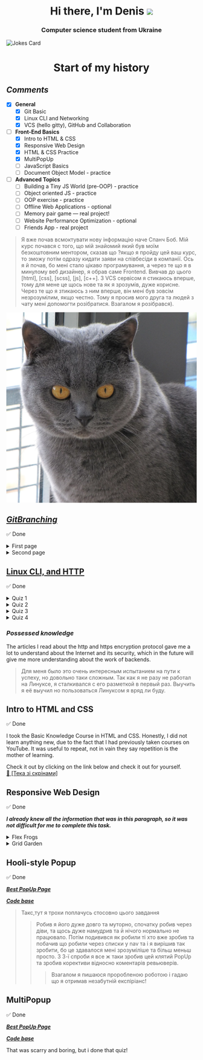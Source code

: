 
<h1 align="center">Hi there, I'm Denis</a>
<img src="https://github.com/blackcater/blackcater/raw/main/images/Hi.gif" height="32"/></h1>
<h3 align="center">Computer science student from Ukraine </h3>

![Jokes Card](https://readme-jokes.vercel.app/api)
<h1 align="center"> Start of my history </h1>

## *Comments*
  - [X] **General**
    - [X] Git Basic
    - [X] Linux CLI and Networking
    - [X] VCS (hello gitty), GitHub and Collaboration
  - [ ] **Front-End Basics**
    - [x] Intro to HTML & CSS
    - [x] Responsive Web Design
    - [x] HTML & CSS Practice
    - [x] MultiPopUp
    - [ ] JavaScript Basics
    - [ ] Document Object Model - practice
  - [ ] **Advanced Topics**
	 - [ ] Building a Tiny JS World (pre-OOP) - practice
	 - [ ] Object oriented JS - practice
	 - [ ] OOP exercise - practice
	 - [ ] Offline Web Applications - optional
	 - [ ] Memory pair game — real project!
	 - [ ] Website Performance Optimization - optional
	 - [ ] Friends App - real project

> Я вже почав всмоктувати нову інформацію наче Спанч Боб. Мій курс почався с того, що мій знайомий який був моїм безкоштовним ментором, сказав що ?якщо я пройду цей ваш курс, то зможу потім одразу кидати заяви на співбесіди в компанії. Ось я й почав, бо мені стало цікаво програмування, а через те що я в минулому веб дизайнер, я обрав саме Frontend. Вивчав до цього [html], [css], [scss], [js], [c++]. З VCS сервісом я стикаюсь вперше, тому для мене це щось нове та як я зрозумів, дуже корисне. Через те що я зтикаюсь з ним вперше, він мені був зовсім незрозумілим, якщо
честно. Тому я просив мого друга та людей з чату мені допомогти розібратися. Взагалом я розібрався).

![kottan](/img/cat.jpg)

## [***GitBranching***](https://learngitbranching.js.org/)
:white_check_mark: Done
<details>
<summary>First page</summary>
<img src="0/lb1.png">
</details>
<details>
<summary>Second page</summary>
<img src="0/lb2.png">
</details>


## [Linux CLI, and HTTP](https://github.com/kottans/frontend/blob/2022_UA/tasks/linux-cli-http.md)
:white_check_mark: Done

<details>
<summary>Quiz 1</summary>
<img src="task_linux_cli/quiz1.png">
</details>

<details>
<summary>Quiz 2</summary>
<img src="task_linux_cli/quiz2.png">
</details>

<details>
<summary>Quiz 3</summary>
<img src="task_linux_cli/quiz3.png">
</details>

<details>
<summary>Quiz 4</summary>
<img src="task_linux_cli/quiz4.png">
</details>


### ***Possessed knowledge***
The articles I read about the http and https encryption protocol gave me a lot to understand about the Internet and its security, which in the future will give me more understanding about the work of backends.

> Для меня было это очень интересным испытанием на пути к успеху, но довольно таки сложным. Так как я не разу не работал на Линуксе, я сталкивался с его разметкой в первый раз. Выучить я её выучил но пользоваться Линуксом я вряд ли буду.

## Intro to HTML and CSS
:white_check_mark: Done

I took the Basic Knowledge Course in HTML and CSS. Honestly, I did not learn anything new, due to the fact that I had previously taken courses on YouTube. It was useful to repeat, not in vain they say repetition is the mother of learning.

Check it out by clicking on the link below and check it out for yourself.<br>
<a href="https://github.com/denismaysov/kottans-frontend/tree/master/task_html_css_intro"> :file_folder: [Тека зі скрінами]</a>

## Responsive Web Design
:white_check_mark: Done

 ***I already knew all the information that was in this paragraph, so it was not difficult for me to complete this task.***

<details>
<summary>Flex Frogs</summary>
<hr>
<img src="task_responsive_web_design/chrome_Dc1w2JSE7G.png">
</details>

<details>
<summary>Grid Garden</summary>
<hr>
<img src="task_responsive_web_design/chrome_eYdsWAoChB.png">
</details>

## Hooli-style Popup

:white_check_mark: Done

[***Best PopUp Page***](https://denismaysov.github.io/Hooli-PopUp/)

[***Code base***](https://github.com/denismaysov/Hooli-PopUp)
>Такс,тут я трохи поплачусь стосовно цього завдання
>>Робив я його дуже довго та муторно, спочатку робив через діви, та щось дуже намудрив та й нічого нормально не працювало. Потім подивився як робили ті хто вже зробив та побачив що робили через списки у nav та і я вирішив так зробити, бо це здавалося мені зрозуміліше та більш меньш просто. З 3-ї спроби я все ж таки зробив цей клятий PopUp та зробив корективи відносно коментарів ревьюверів.
>>> Взагалом я пишаюся проробленою роботою і гадаю що я отримав незабутній експіріанс!

## MultiPopup

:white_check_mark: Done

[***Best PopUp Page***](https://denismaysov.github.io/MultiPopUp/)

[***Code base***](https://github.com/denismaysov/MultiPopUp)

That was scarry and boring, but i done that quiz!
